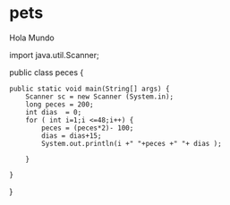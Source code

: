 # pets
<HTML>
<HEAD>
<TITLE>Proyecto_github</TITLE>
</HEAD>
<BODY>
<P>Hola Mundo</P>
</BODY>
</HTML>

import java.util.Scanner;

public class peces {

	public static void main(String[] args) {
		Scanner sc = new Scanner (System.in);
		long peces = 200;
		int dias  = 0;
		for ( int i=1;i <=48;i++) {
			peces = (peces*2)- 100;
			dias = dias+15;
			System.out.println(i +" "+peces +" "+ dias );
			
		}
		
	}

}

